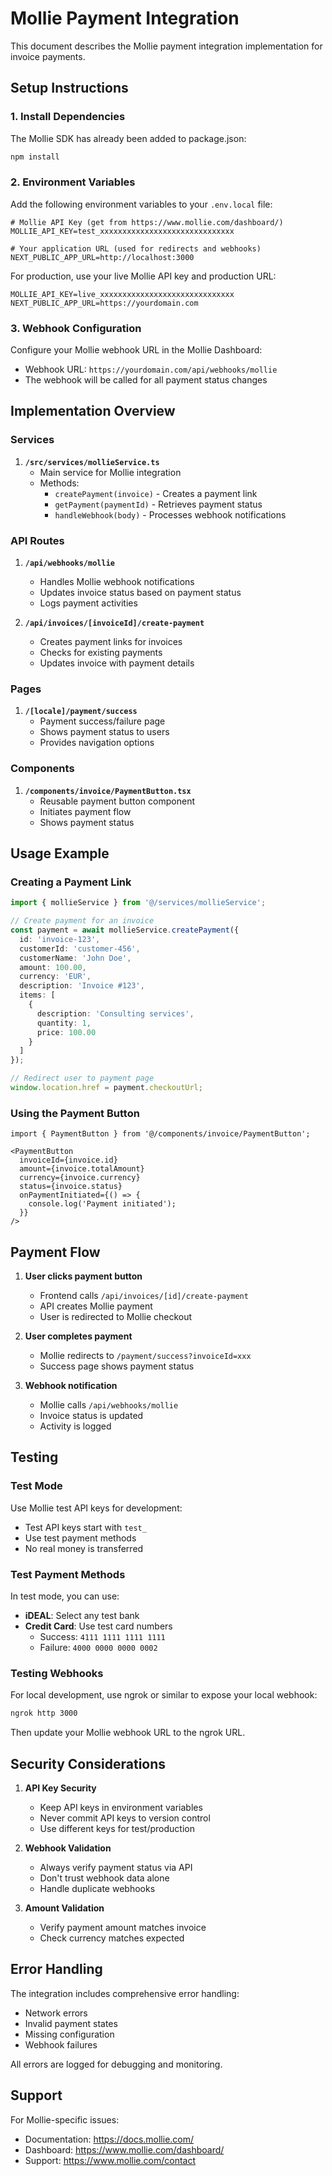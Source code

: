 # Mollie Payment Integration

This document describes the Mollie payment integration implementation for invoice payments.

## Setup Instructions

### 1. Install Dependencies

The Mollie SDK has already been added to package.json:
```bash
npm install
```

### 2. Environment Variables

Add the following environment variables to your `.env.local` file:

```env
# Mollie API Key (get from https://www.mollie.com/dashboard/)
MOLLIE_API_KEY=test_xxxxxxxxxxxxxxxxxxxxxxxxxxxxxx

# Your application URL (used for redirects and webhooks)
NEXT_PUBLIC_APP_URL=http://localhost:3000
```

For production, use your live Mollie API key and production URL:
```env
MOLLIE_API_KEY=live_xxxxxxxxxxxxxxxxxxxxxxxxxxxxxx
NEXT_PUBLIC_APP_URL=https://yourdomain.com
```

### 3. Webhook Configuration

Configure your Mollie webhook URL in the Mollie Dashboard:
- Webhook URL: `https://yourdomain.com/api/webhooks/mollie`
- The webhook will be called for all payment status changes

## Implementation Overview

### Services

1. **`/src/services/mollieService.ts`**
   - Main service for Mollie integration
   - Methods:
     - `createPayment(invoice)` - Creates a payment link
     - `getPayment(paymentId)` - Retrieves payment status
     - `handleWebhook(body)` - Processes webhook notifications

### API Routes

1. **`/api/webhooks/mollie`**
   - Handles Mollie webhook notifications
   - Updates invoice status based on payment status
   - Logs payment activities

2. **`/api/invoices/[invoiceId]/create-payment`**
   - Creates payment links for invoices
   - Checks for existing payments
   - Updates invoice with payment details

### Pages

1. **`/[locale]/payment/success`**
   - Payment success/failure page
   - Shows payment status to users
   - Provides navigation options

### Components

1. **`/components/invoice/PaymentButton.tsx`**
   - Reusable payment button component
   - Initiates payment flow
   - Shows payment status

## Usage Example

### Creating a Payment Link

```typescript
import { mollieService } from '@/services/mollieService';

// Create payment for an invoice
const payment = await mollieService.createPayment({
  id: 'invoice-123',
  customerId: 'customer-456',
  customerName: 'John Doe',
  amount: 100.00,
  currency: 'EUR',
  description: 'Invoice #123',
  items: [
    {
      description: 'Consulting services',
      quantity: 1,
      price: 100.00
    }
  ]
});

// Redirect user to payment page
window.location.href = payment.checkoutUrl;
```

### Using the Payment Button

```tsx
import { PaymentButton } from '@/components/invoice/PaymentButton';

<PaymentButton
  invoiceId={invoice.id}
  amount={invoice.totalAmount}
  currency={invoice.currency}
  status={invoice.status}
  onPaymentInitiated={() => {
    console.log('Payment initiated');
  }}
/>
```

## Payment Flow

1. **User clicks payment button**
   - Frontend calls `/api/invoices/[id]/create-payment`
   - API creates Mollie payment
   - User is redirected to Mollie checkout

2. **User completes payment**
   - Mollie redirects to `/payment/success?invoiceId=xxx`
   - Success page shows payment status

3. **Webhook notification**
   - Mollie calls `/api/webhooks/mollie`
   - Invoice status is updated
   - Activity is logged

## Testing

### Test Mode

Use Mollie test API keys for development:
- Test API keys start with `test_`
- Use test payment methods
- No real money is transferred

### Test Payment Methods

In test mode, you can use:
- **iDEAL**: Select any test bank
- **Credit Card**: Use test card numbers
  - Success: `4111 1111 1111 1111`
  - Failure: `4000 0000 0000 0002`

### Testing Webhooks

For local development, use ngrok or similar to expose your local webhook:
```bash
ngrok http 3000
```

Then update your Mollie webhook URL to the ngrok URL.

## Security Considerations

1. **API Key Security**
   - Keep API keys in environment variables
   - Never commit API keys to version control
   - Use different keys for test/production

2. **Webhook Validation**
   - Always verify payment status via API
   - Don't trust webhook data alone
   - Handle duplicate webhooks

3. **Amount Validation**
   - Verify payment amount matches invoice
   - Check currency matches expected

## Error Handling

The integration includes comprehensive error handling:
- Network errors
- Invalid payment states
- Missing configuration
- Webhook failures

All errors are logged for debugging and monitoring.

## Support

For Mollie-specific issues:
- Documentation: https://docs.mollie.com/
- Dashboard: https://www.mollie.com/dashboard/
- Support: https://www.mollie.com/contact